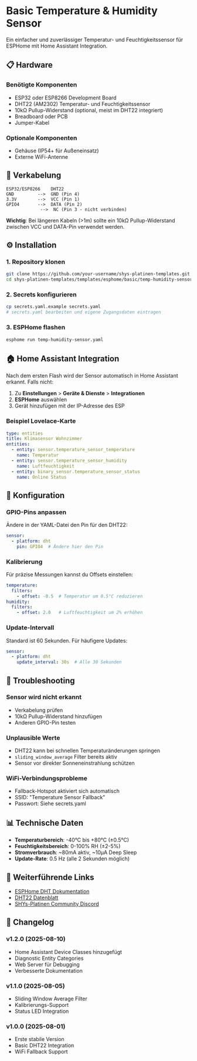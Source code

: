 # Basic Temperature & Humidity Sensor

Ein einfacher und zuverlässiger Temperatur- und Feuchtigkeitssensor für ESPHome mit Home Assistant Integration.

## 📋 Hardware

### Benötigte Komponenten
- ESP32 oder ESP8266 Development Board
- DHT22 (AM2302) Temperatur- und Feuchtigkeitssensor
- 10kΩ Pullup-Widerstand (optional, meist im DHT22 integriert)
- Breadboard oder PCB
- Jumper-Kabel

### Optionale Komponenten
- Gehäuse (IP54+ für Außeneinsatz)
- Externe WiFi-Antenne

## 🔌 Verkabelung

```
ESP32/ESP8266    DHT22
GND         -->  GND (Pin 4)
3.3V        -->  VCC (Pin 1)
GPIO4       -->  DATA (Pin 2)
             -->  NC (Pin 3 - nicht verbinden)
```

**Wichtig**: Bei längeren Kabeln (>1m) sollte ein 10kΩ Pullup-Widerstand zwischen VCC und DATA-Pin verwendet werden.

## ⚙️ Installation

### 1. Repository klonen
```bash
git clone https://github.com/your-username/shys-platinen-templates.git
cd shys-platinen-templates/templates/esphome/basic/temp-humidity-sensor
```

### 2. Secrets konfigurieren
```bash
cp secrets.yaml.example secrets.yaml
# secrets.yaml bearbeiten und eigene Zugangsdaten eintragen
```

### 3. ESPHome flashen
```bash
esphome run temp-humidity-sensor.yaml
```

## 🏠 Home Assistant Integration

Nach dem ersten Flash wird der Sensor automatisch in Home Assistant erkannt. Falls nicht:

1. Zu **Einstellungen** > **Geräte & Dienste** > **Integrationen**
2. **ESPHome** auswählen
3. Gerät hinzufügen mit der IP-Adresse des ESP

### Beispiel Lovelace-Karte
```yaml
type: entities
title: Klimasensor Wohnzimmer
entities:
  - entity: sensor.temperature_sensor_temperature
    name: Temperatur
  - entity: sensor.temperature_sensor_humidity
    name: Luftfeuchtigkeit
  - entity: binary_sensor.temperature_sensor_status
    name: Online Status
```

## 🔧 Konfiguration

### GPIO-Pins anpassen
Ändere in der YAML-Datei den Pin für den DHT22:
```yaml
sensor:
  - platform: dht
    pin: GPIO4  # Ändere hier den Pin
```

### Kalibrierung
Für präzise Messungen kannst du Offsets einstellen:
```yaml
temperature:
  filters:
    - offset: -0.5  # Temperatur um 0.5°C reduzieren
humidity:
  filters:
    - offset: 2.0   # Luftfeuchtigkeit um 2% erhöhen
```

### Update-Intervall
Standard ist 60 Sekunden. Für häufigere Updates:
```yaml
sensor:
  - platform: dht
    update_interval: 30s  # Alle 30 Sekunden
```

## 🐛 Troubleshooting

### Sensor wird nicht erkannt
- Verkabelung prüfen
- 10kΩ Pullup-Widerstand hinzufügen
- Anderen GPIO-Pin testen

### Unplausible Werte
- DHT22 kann bei schnellen Temperaturänderungen springen
- `sliding_window_average` Filter bereits aktiv
- Sensor vor direkter Sonneneinstrahlung schützen

### WiFi-Verbindungsprobleme
- Fallback-Hotspot aktiviert sich automatisch
- SSID: "Temperature Sensor Fallback"
- Passwort: Siehe secrets.yaml

## 📊 Technische Daten

- **Temperaturbereich**: -40°C bis +80°C (±0.5°C)
- **Feuchtigkeitsbereich**: 0-100% RH (±2-5%)
- **Stromverbrauch**: ~80mA aktiv, ~10µA Deep Sleep
- **Update-Rate**: 0.5 Hz (alle 2 Sekunden möglich)

## 🔗 Weiterführende Links

- [ESPHome DHT Dokumentation](https://esphome.io/components/sensor/dht.html)
- [DHT22 Datenblatt](https://www.sparkfun.com/datasheets/Sensors/Temperature/DHT22.pdf)
- [SHYs-Platinen Community Discord](https://discord.gg/your-server)

## 📝 Changelog

### v1.2.0 (2025-08-10)
- Home Assistant Device Classes hinzugefügt
- Diagnostic Entity Categories
- Web Server für Debugging
- Verbesserte Dokumentation

### v1.1.0 (2025-08-05)
- Sliding Window Average Filter
- Kalibrierungs-Support
- Status LED Integration

### v1.0.0 (2025-08-01)
- Erste stabile Version
- Basic DHT22 Integration
- WiFi Fallback Support